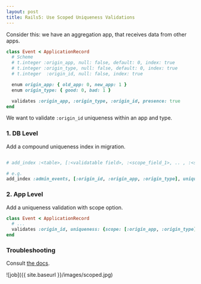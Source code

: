 ```yaml
---
layout: post
title: Rails5: Use Scoped Uniqueness Validations
---
```

Consider this: we have an aggregation app, that receives data from other apps.  

```ruby
class Event < ApplicationRecord
  # Scheme  
  # t.integer :origin_app, null: false, default: 0, index: true
  # t.integer :origin_type, null: false, default: 0, index: true
  # t.integer  :origin_id, null: false, index: true  

  enum origin_app: { old_app: 0, new_app: 1 }
  enum origin_type: { good: 0, bad: 1 }

  validates :origin_app, :origin_type, :origin_id, presence: true
end
```

We want to validate `:origin_id` uniqueness within an app and type.

### 1. DB Level

Add a compound uniqueness index in migration.  

```ruby

# add_index :<table>, [:<validatable field>, :<scope_field_1>, .. , :<scope_field_n>], unique: true

# e.g.
add_index :admin_events, [:origin_id, :origin_app, :origin_type], unique: true
```

### 2. App Level

Add a uniqueness validation with scope option.  

```ruby
class Event < ApplicationRecord  
  # ...
  validates :origin_id, uniqueness: {scope: [:origin_app, :origin_type]}  
end
```

### Troubleshooting

Consult [the docs](http://guides.rubyonrails.org/active_record_validations.html#uniqueness).

![job]({{ site.baseurl }}/images/scoped.jpg)
